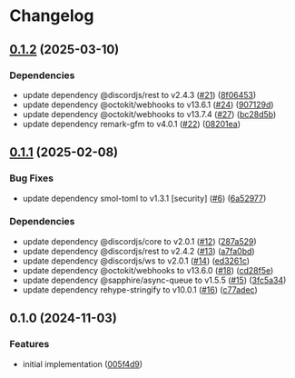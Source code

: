 # Changelog

## [0.1.2](https://github.com/mogyugyu/RepoStream/compare/v0.1.1...v0.1.2) (2025-03-10)


### Dependencies

* update dependency @discordjs/rest to v2.4.3 ([#21](https://github.com/mogyugyu/RepoStream/issues/21)) ([8f06453](https://github.com/mogyugyu/RepoStream/commit/8f0645361efa5d0efa6f145150d29e3f5a29db58))
* update dependency @octokit/webhooks to v13.6.1 ([#24](https://github.com/mogyugyu/RepoStream/issues/24)) ([907129d](https://github.com/mogyugyu/RepoStream/commit/907129dece0289a305c146952d9c2e19c519dd51))
* update dependency @octokit/webhooks to v13.7.4 ([#27](https://github.com/mogyugyu/RepoStream/issues/27)) ([bc28d5b](https://github.com/mogyugyu/RepoStream/commit/bc28d5b480b50c9e36217666fda4ecc0b6a25915))
* update dependency remark-gfm to v4.0.1 ([#22](https://github.com/mogyugyu/RepoStream/issues/22)) ([08201ea](https://github.com/mogyugyu/RepoStream/commit/08201eaf3730ae8920bc450704f1aae7e20de9da))

## [0.1.1](https://github.com/mogyugyu/RepoStream/compare/v0.1.0...v0.1.1) (2025-02-08)


### Bug Fixes

* update dependency smol-toml to v1.3.1 [security] ([#6](https://github.com/mogyugyu/RepoStream/issues/6)) ([6a52977](https://github.com/mogyugyu/RepoStream/commit/6a529773d8d8b98273846a046711a50d243f67c3))


### Dependencies

* update dependency @discordjs/core to v2.0.1 ([#12](https://github.com/mogyugyu/RepoStream/issues/12)) ([287a529](https://github.com/mogyugyu/RepoStream/commit/287a529de2381127f391275d4f317205dcbf33c5))
* update dependency @discordjs/rest to v2.4.2 ([#13](https://github.com/mogyugyu/RepoStream/issues/13)) ([a7fa0bd](https://github.com/mogyugyu/RepoStream/commit/a7fa0bd25a89a45c1602e898ee36610756a1e658))
* update dependency @discordjs/ws to v2.0.1 ([#14](https://github.com/mogyugyu/RepoStream/issues/14)) ([ed3261c](https://github.com/mogyugyu/RepoStream/commit/ed3261c14d43a32418be96361fb74e5dc714168e))
* update dependency @octokit/webhooks to v13.6.0 ([#18](https://github.com/mogyugyu/RepoStream/issues/18)) ([cd28f5e](https://github.com/mogyugyu/RepoStream/commit/cd28f5ede85b40b6faebfd7a0c1890338bc3e6d1))
* update dependency @sapphire/async-queue to v1.5.5 ([#15](https://github.com/mogyugyu/RepoStream/issues/15)) ([3fc5a34](https://github.com/mogyugyu/RepoStream/commit/3fc5a34235a8a07d9298694a27a19e78e439a948))
* update dependency rehype-stringify to v10.0.1 ([#16](https://github.com/mogyugyu/RepoStream/issues/16)) ([c77adec](https://github.com/mogyugyu/RepoStream/commit/c77adecd10641521e099ef9dcf1882d6e791d724))

## 0.1.0 (2024-11-03)


### Features

* initial implementation ([005f4d9](https://github.com/mogyugyu/RepoStream/commit/005f4d9f8f3d00630f100e27c38f43b615a4c2e7))
